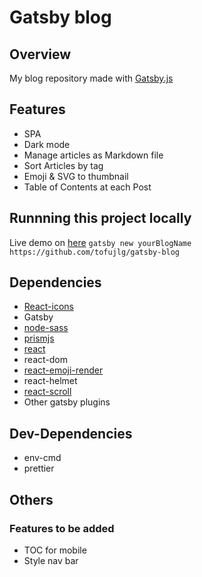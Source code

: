# Gatsby blog

## Overview

My blog repository made with [Gatsby.js](https://www.gatsbyjs.com)

## Features

- SPA
- Dark mode
- Manage articles as Markdown file
- Sort Articles by tag
- Emoji & SVG to thumbnail
- Table of Contents at each Post

## Runnning this project locally

Live demo on [here](https://jujekebab.com)
`gatsby new yourBlogName https://github.com/tofujlg/gatsby-blog`

## Dependencies

- [React-icons](https://react-icons.github.io/react-icons/search)
- Gatsby
- [node-sass](https://www.npmjs.com/package/node-sass)
- [prismjs](https://prismjs.com/)
- [react](https://reactjs.org/)
- react-dom
- [react-emoji-render](https://www.npmjs.com/package/react-emoji-render)
- react-helmet
- [react-scroll](https://www.npmjs.com/package/react-scroll)
- Other gatsby plugins

## Dev-Dependencies

- env-cmd
- prettier

## Others

### Features to be added

- TOC for mobile
- Style nav bar
